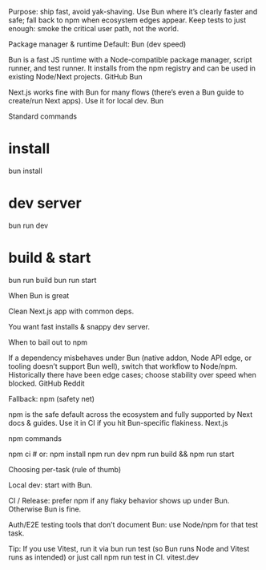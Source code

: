 Purpose: ship fast, avoid yak-shaving. Use Bun where it’s clearly faster and safe; fall back to npm when ecosystem edges appear. Keep tests to just enough: smoke the critical user path, not the world.

Package manager & runtime
Default: Bun (dev speed)

Bun is a fast JS runtime with a Node-compatible package manager, script runner, and test runner. It installs from the npm registry and can be used in existing Node/Next projects. 
GitHub
Bun

Next.js works fine with Bun for many flows (there’s even a Bun guide to create/run Next apps). Use it for local dev. 
Bun

Standard commands

# install
bun install

# dev server
bun run dev

# build & start
bun run build
bun run start


When Bun is great

Clean Next.js app with common deps.

You want fast installs & snappy dev server.

When to bail out to npm

If a dependency misbehaves under Bun (native addon, Node API edge, or tooling doesn’t support Bun well), switch that workflow to Node/npm. Historically there have been edge cases; choose stability over speed when blocked. 
GitHub
Reddit

Fallback: npm (safety net)

npm is the safe default across the ecosystem and fully supported by Next docs & guides. Use it in CI if you hit Bun-specific flakiness. 
Next.js

npm commands

npm ci           # or: npm install
npm run dev
npm run build && npm run start

Choosing per-task (rule of thumb)

Local dev: start with Bun.

CI / Release: prefer npm if any flaky behavior shows up under Bun. Otherwise Bun is fine.

Auth/E2E testing tools that don’t document Bun: use Node/npm for that test task.

Tip: If you use Vitest, run it via bun run test (so Bun runs Node and Vitest runs as intended) or just call npm run test in CI. 
vitest.dev